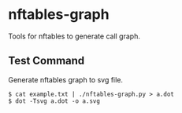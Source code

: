 nftables-graph
======================

Tools for nftables to generate call graph.

Test Command
---------------------

Generate nftables graph to svg file.

```
$ cat example.txt | ./nftables-graph.py > a.dot
$ dot -Tsvg a.dot -o a.svg
```
